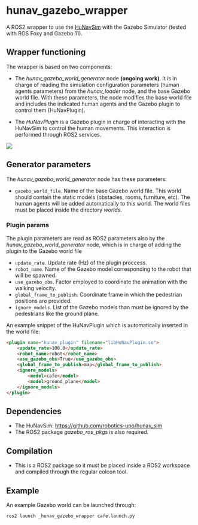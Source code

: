 # hunav_gazebo_wrapper

A ROS2 wrapper to use the [HuNavSim](https://github.com/robotics-upo/hunav_sim) with the Gazebo Simulator (tested with ROS Foxy and Gazebo 11). 

## Wrapper functioning

The wrapper is based on two components:

* The *hunav_gazebo_world_generator* node **(ongoing work)**. It is in charge of reading the simulation configuration parameters (human agents parameters) from the *hunav_loader* node, and the base Gazebo world file. With these parameters, the node modifies the base world file and includes the indicated human agents and the Gazebo plugin to control them (HuNavPlugin).

* The *HuNavPlugin* is a Gazebo plugin in charge of interacting with the HuNavSim to control the human movements. This interaction is performed through ROS2 services. 

![](https://github.com/robotics-upo/hunav_gazebo_wrapper/blob/master/media/images/hunav_gazebo_wrapper.png)

## Generator parameters

The *hunav_gazebo_world_generator* node has these parameters:

*  ```gazebo_world_file```. Name of the base Gazebo world file. This world should contain the static models (obstacles, rooms, furniture, etc). The human agents will be added automatically to this world. The world files must be placed inside the directory *worlds*.  
 

### Plugin params

The plugin parameters are read as ROS2 parameters also by the *hunav_gazebo_world_generator* node, which is in charge of adding the plugin to the Gazebo world file

*  ```update_rate```. Update rate (Hz) of the plugin proccess.
*  ```robot_name```. Name of the Gazebo model corresponding to the robot that will be spawned.
*  ```use_gazebo_obs```. Factor employed to coordinate the animation with the walking velocity.
* ```global_frame_to_publish```. Coordinate frame in which the pedestrian positions are provided.
* ```ignore_models```. List of the Gazebo models than must be ignored by the pedestrians like the ground plane.

An example snippet of the HuNavPlugin which is automatically inserted in the world file:

```html
<plugin name="hunav_plugin" filename="libHuNavPlugin.so">
    <update_rate>100.0</update_rate>
    <robot_name>robot</robot_name>
    <use_gazebo_obs>True</use_gazebo_obs>
    <global_frame_to_publish>map</global_frame_to_publish>
    <ignore_models>
    	<model>cafe</model>
        <model>ground_plane</model>
    </ignore_models>
</plugin>
```

## Dependencies

* The HuNavSim: https://github.com/robotics-upo/hunav_sim
* The ROS2 package *gazebo_ros_pkgs* is also required. 

## Compilation

* This is a ROS2 package so it must be placed inside a ROS2 workspace and compiled through the regular colcon tool. 

## Example

An example Gazebo world can be launched through:
```sh
ros2 launch _hunav_gazebo_wrapper cafe.launch.py
```

